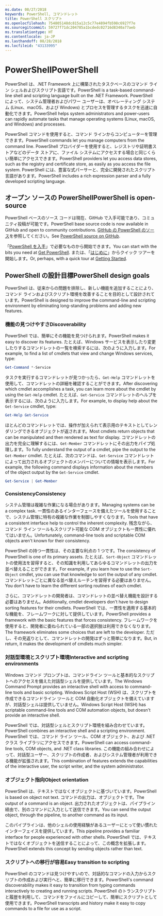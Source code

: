 ```yaml
---
ms.date: 08/27/2018
keywords: PowerShell, コマンドレット
title: PowerShell スクリプト
ms.openlocfilehash: 754805148dc815a12c5c77e4894fb598c6927f7e
ms.sourcegitcommit: 59727f71dc204785a1bcdedc02716d8340a77aeb
ms.translationtype: HT
ms.contentlocale: ja-JP
ms.lasthandoff: 08/28/2018
ms.locfileid: "43133995"
---
```

# <a name="powershell"></a><span data-ttu-id="7425e-103">PowerShell</span><span class="sxs-lookup"><span data-stu-id="7425e-103">PowerShell</span></span>

<span data-ttu-id="7425e-104">PowerShell は、.NET Framework 上に構築されたタスクベースのコマンド ライン シェルおよびスクリプト言語です。</span><span class="sxs-lookup"><span data-stu-id="7425e-104">PowerShell is a task-based command-line shell and scripting language built on the .NET Framework.</span></span>
<span data-ttu-id="7425e-105">PowerShell によって、システム管理者およびパワー ユーザーは、オペレーティング システム (Linux、macOS、および Windows) とプロセスを管理するタスクを迅速に自動化できます。</span><span class="sxs-lookup"><span data-stu-id="7425e-105">PowerShell helps system administrators and power-users can rapidly automate tasks that manage operating systems (Linux, macOS, and Windows) and processes.</span></span>

<span data-ttu-id="7425e-106">PowerShell コマンドを使用すると、コマンド ラインからコンピューターを管理できます。</span><span class="sxs-lookup"><span data-stu-id="7425e-106">PowerShell commands let you manage computers from the command line.</span></span> <span data-ttu-id="7425e-107">PowerShell プロバイダーを使用すると、レジストリや証明書ストアなどのデータ ストアに、ファイル システムにアクセスする場合と同じくらい簡単にアクセスできます。</span><span class="sxs-lookup"><span data-stu-id="7425e-107">PowerShell providers let you access data stores, such as the registry and certificate store, as easily as you access the file system.</span></span> <span data-ttu-id="7425e-108">PowerShell には、豊富な式パーサーと、完全に開発されたスクリプト言語があります。</span><span class="sxs-lookup"><span data-stu-id="7425e-108">PowerShell includes a rich expression parser and a fully developed scripting language.</span></span>

## <a name="powershell-is-open-source"></a><span data-ttu-id="7425e-109">オープン ソースの PowerShell</span><span class="sxs-lookup"><span data-stu-id="7425e-109">PowerShell is open-source</span></span>

<span data-ttu-id="7425e-110">PowerShell ベースのソース コードは現在、GitHub で入手可能であり、コミュニティ投稿が可能です。</span><span class="sxs-lookup"><span data-stu-id="7425e-110">PowerShell base source code is now available in GitHub and open to community contributions.</span></span>
<span data-ttu-id="7425e-111">[GitHub の PowerShell のソース](https://github.com/powershell/powershell)を参照してください。</span><span class="sxs-lookup"><span data-stu-id="7425e-111">See [PowerShell source on GitHub](https://github.com/powershell/powershell).</span></span>

<span data-ttu-id="7425e-112">「[PowerShell を入手](https://github.com/PowerShell/PowerShell#get-powershell)」で必要なものから開始できます。</span><span class="sxs-lookup"><span data-stu-id="7425e-112">You can start with the bits you need at [Get PowerShell](https://github.com/PowerShell/PowerShell#get-powershell).</span></span>
<span data-ttu-id="7425e-113">または、「[はじめに](https://github.com/PowerShell/PowerShell/blob/master/docs/learning-powershell)」からクイック ツアーを開始します。</span><span class="sxs-lookup"><span data-stu-id="7425e-113">Or, perhaps, with a quick tour at [Getting Started](https://github.com/PowerShell/PowerShell/blob/master/docs/learning-powershell).</span></span>

## <a name="powershell-design-goals"></a><span data-ttu-id="7425e-114">PowerShell の設計目標</span><span class="sxs-lookup"><span data-stu-id="7425e-114">PowerShell design goals</span></span>

<span data-ttu-id="7425e-115">PowerShell は、従来からの問題を排除し、新しい機能を追加することにより、コマンド ラインおよびスクリプト環境を改善することを目的として設計されています。</span><span class="sxs-lookup"><span data-stu-id="7425e-115">PowerShell is designed to improve the command-line and scripting environment by eliminating long-standing problems and adding new features.</span></span>

### <a name="discoverability"></a><span data-ttu-id="7425e-116">機能の見つけやすさ</span><span class="sxs-lookup"><span data-stu-id="7425e-116">Discoverability</span></span>

<span data-ttu-id="7425e-117">PowerShell では、簡単にその機能を見つけられます。</span><span class="sxs-lookup"><span data-stu-id="7425e-117">PowerShell makes it easy to discover its features.</span></span> <span data-ttu-id="7425e-118">たとえば、Windows サービスを表示したり変更したりするコマンドレットの一覧を検索するには、次のように入力します。</span><span class="sxs-lookup"><span data-stu-id="7425e-118">For example, to find a list of cmdlets that view and change Windows services, type:</span></span>

```powershell
Get-Command *-Service
```

<span data-ttu-id="7425e-119">タスクを実行するコマンドレットが見つかったら、`Get-Help` コマンドレットを使用して、コマンドレットの詳細を確認することができます。</span><span class="sxs-lookup"><span data-stu-id="7425e-119">After discovering which cmdlet accomplishes a task, you can learn more about the cmdlet by using the `Get-Help` cmdlet.</span></span> <span data-ttu-id="7425e-120">たとえば、`Get-Service` コマンドレットのヘルプを表示するには、次のように入力します。</span><span class="sxs-lookup"><span data-stu-id="7425e-120">For example, to display help about the `Get-Service` cmdlet, type:</span></span>

```powershell
Get-Help Get-Service
```

<span data-ttu-id="7425e-121">ほとんどのコマンドレットでは、操作が加えられて表示用のテキストとしてレンダリングできるオブジェクトが返されます。</span><span class="sxs-lookup"><span data-stu-id="7425e-121">Most cmdlets return objects that can be manipulated and then rendered as text for display.</span></span> <span data-ttu-id="7425e-122">コマンドレットの出力を完全に理解するには、`Get-Member` コマンドレットにその出力をパイプ処理します。</span><span class="sxs-lookup"><span data-stu-id="7425e-122">To fully understand the output of a cmdlet, pipe the output to the `Get-Member` cmdlet.</span></span> <span data-ttu-id="7425e-123">たとえば、次のコマンドは、`Get-Service` コマンドレットによって出力されるオブジェクトのメンバーについての情報を表示します。</span><span class="sxs-lookup"><span data-stu-id="7425e-123">For example, the following command displays information about the members of the object output by the `Get-Service` cmdlet.</span></span>

```powershell
Get-Service | Get-Member
```

### <a name="consistency"></a><span data-ttu-id="7425e-124">Consistency</span><span class="sxs-lookup"><span data-stu-id="7425e-124">Consistency</span></span>

<span data-ttu-id="7425e-125">システム管理は複雑な作業になる場合があります。</span><span class="sxs-lookup"><span data-stu-id="7425e-125">Managing systems can be a complex task.</span></span> <span data-ttu-id="7425e-126">一貫性のあるインターフェースを備えたツールを使用することで、システム管理に特有の複雑な作業を制御しやすくなります。</span><span class="sxs-lookup"><span data-stu-id="7425e-126">Tools that have a consistent interface help to control the inherent complexity.</span></span> <span data-ttu-id="7425e-127">残念ながら、コマンド ライン ツールもスクリプト可能な COM オブジェクトも一貫性に優れてはいません。</span><span class="sxs-lookup"><span data-stu-id="7425e-127">Unfortunately, command-line tools and scriptable COM objects aren't known for their consistency.</span></span>

<span data-ttu-id="7425e-128">PowerShell の持つ一貫性は、その主要な利点の 1 つです。</span><span class="sxs-lookup"><span data-stu-id="7425e-128">The consistency of PowerShell is one of its primary assets.</span></span> <span data-ttu-id="7425e-129">たとえば、`Sort-Object` コマンドレットの使用法を習得すると、その知識を利用してあらゆるコマンドレットの出力を並べ替えることができます。</span><span class="sxs-lookup"><span data-stu-id="7425e-129">For example, if you learn how to use the `Sort-Object` cmdlet, you can use that knowledge to sort the output of any cmdlet.</span></span> <span data-ttu-id="7425e-130">コマンドレットごとに異なる並べ替えルーチンを習得する必要はありません。</span><span class="sxs-lookup"><span data-stu-id="7425e-130">You don't have to learn the different sorting routines of each cmdlet.</span></span>

<span data-ttu-id="7425e-131">さらに、コマンドレットの開発者は、コマンドレットの並べ替え機能を設計する必要はありません。</span><span class="sxs-lookup"><span data-stu-id="7425e-131">Additionally, cmdlet developers don't have to design sorting features for their cmdlets.</span></span> <span data-ttu-id="7425e-132">PowerShell では、一貫性を適用する基本的な機能を、フレームワークに対して提供しています。</span><span class="sxs-lookup"><span data-stu-id="7425e-132">PowerShell provides a framework with the basic features that forces consistency.</span></span> <span data-ttu-id="7425e-133">フレームワークを使用すると、開発者に委ねられている一部の選択肢は利用できなくなります。</span><span class="sxs-lookup"><span data-stu-id="7425e-133">The framework eliminates some choices that are left to the developer.</span></span> <span data-ttu-id="7425e-134">ただし、その見返りとして、コマンドレットの開発はずっと簡単になります。</span><span class="sxs-lookup"><span data-stu-id="7425e-134">But, in return, it makes the development of cmdlets much simpler.</span></span>

### <a name="interactive-and-scripting-environments"></a><span data-ttu-id="7425e-135">対話型環境とスクリプト環境</span><span class="sxs-lookup"><span data-stu-id="7425e-135">Interactive and scripting environments</span></span>

<span data-ttu-id="7425e-136">Windows コマンド プロンプトは、コマンドライン ツールと基本的なスクリプトへのアクセスを備えた対話型シェルを提供しています。</span><span class="sxs-lookup"><span data-stu-id="7425e-136">The Windows Command Prompt provides an interactive shell with access to command-line tools and basic scripting.</span></span> <span data-ttu-id="7425e-137">Windows Script Host (WSH) は、スクリプトを作成できるコマンドライン ツールと COM 自動化オブジェクトを備えていますが、対話型シェルは提供していません。</span><span class="sxs-lookup"><span data-stu-id="7425e-137">Windows Script Host (WSH) has scriptable command-line tools and COM automation objects, but doesn't provide an interactive shell.</span></span>

<span data-ttu-id="7425e-138">PowerShell では、対話型シェルとスクリプト環境を組み合わせています。</span><span class="sxs-lookup"><span data-stu-id="7425e-138">PowerShell combines an interactive shell and a scripting environment.</span></span> <span data-ttu-id="7425e-139">PowerShell では、コマンド ライン ツール、COM オブジェクト、および .NET クラス ライブラリにアクセスできます。</span><span class="sxs-lookup"><span data-stu-id="7425e-139">PowerShell can access command-line tools, COM objects, and .NET class libraries.</span></span> <span data-ttu-id="7425e-140">この機能の組み合わせによって、対話型ユーザー、スクリプトの作成者、およびシステム管理者が利用できる機能が拡張されます。</span><span class="sxs-lookup"><span data-stu-id="7425e-140">This combination of features extends the capabilities of the interactive user, the script writer, and the system administrator.</span></span>

### <a name="object-orientation"></a><span data-ttu-id="7425e-141">オブジェクト指向</span><span class="sxs-lookup"><span data-stu-id="7425e-141">Object orientation</span></span>

<span data-ttu-id="7425e-142">PowerShell は、テキストではなくオブジェクトに基づいています。</span><span class="sxs-lookup"><span data-stu-id="7425e-142">PowerShell is based on object not text.</span></span> <span data-ttu-id="7425e-143">コマンドの出力は、オブジェクトです。</span><span class="sxs-lookup"><span data-stu-id="7425e-143">The output of a command is an object.</span></span> <span data-ttu-id="7425e-144">出力されたオブジェクトは、パイプライン経由で、別のコマンドに入力として送信できます。</span><span class="sxs-lookup"><span data-stu-id="7425e-144">You can send the output object, through the pipeline, to another command as its input.</span></span>

<span data-ttu-id="7425e-145">このパイプラインは、他のシェルの使用経験があるユーザーにとって使い慣れたインターフェイスを提供しています。</span><span class="sxs-lookup"><span data-stu-id="7425e-145">This pipeline provides a familiar interface for people experienced with other shells.</span></span> <span data-ttu-id="7425e-146">PowerShell では、テキストではなくオブジェクトを送信することによって、この概念を拡張します。</span><span class="sxs-lookup"><span data-stu-id="7425e-146">PowerShell extends this concept by sending objects rather than text.</span></span>

### <a name="easy-transition-to-scripting"></a><span data-ttu-id="7425e-147">スクリプトへの移行が容易</span><span class="sxs-lookup"><span data-stu-id="7425e-147">Easy transition to scripting</span></span>

<span data-ttu-id="7425e-148">PowerShell のコマンドは見つけやすいので、対話的なコマンドの入力からスクリプトの作成および実行へと、簡単に移行できます。</span><span class="sxs-lookup"><span data-stu-id="7425e-148">PowerShell's command discoverability makes it easy to transition from typing commands interactively to creating and running scripts.</span></span> <span data-ttu-id="7425e-149">PowerShell のトランスクリプトと履歴を利用して、コマンドをファイルにコピーして、簡単にスクリプトとして使用できます。</span><span class="sxs-lookup"><span data-stu-id="7425e-149">PowerShell transcripts and history make it easy to copy commands to a file for use as a script.</span></span>
